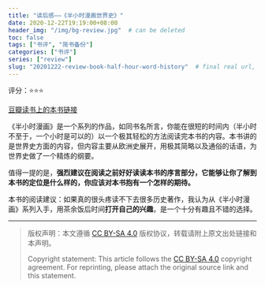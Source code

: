 ```yaml
---
title: "读后感——《半小时漫画世界史》"
date: 2020-12-22T19:19:00+08:00
header_img: "/img/bg-review.jpg"  # can be deleted
toc: false
tags: ["书评", "简书备份"]
categories: ["书评"]
series: ["review"]
slug: "20201222-review-book-half-hour-word-history"  # final real url, recommend: start by date, follow lower case words with hyphen splitter. E.g., `20230316-text-title`
---
```


评分：⭐⭐⭐

[豆瓣读书上的本书链接](https://book.douban.com/subject/30191803/)

《半小时漫画》是一个系列的作品，如同书名所言，你能在很短的时间内（半小时不至于，一个小时是可以的）以一个极其轻松的方法阅读完本书的内容。本书讲的是世界史方面的内容，但内容主要从欧洲史展开，用极其简略以及通俗的话语，为世界史做了一个精炼的纲要。

值得一提的是，**强烈建议在阅读之前好好读读本书的序言部分，它能够让你了解到本书的定位是什么样的，你应该对本书抱有一个怎样的期待。**

本书的阅读建议：如果真的很头疼读不下去很多历史著作，我认为从《半小时漫画》系列入手，用茶余饭后时间**打开自己的兴趣**，是一个十分有趣且不错的选择。

---

> 版权声明：本文遵循 [CC BY-SA 4.0](https://creativecommons.org/licenses/by-sa/4.0/deed.zh) 版权协议，转载请附上原文出处链接和本声明。
>
> Copyright statement: This article follows the [CC BY-SA 4.0](https://creativecommons.org/licenses/by-sa/4.0/deed.en) copyright agreement. For reprinting, please attach the original source link and this statement.

